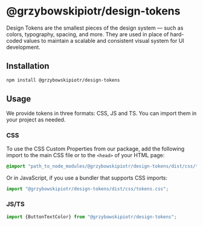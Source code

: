 # @grzybowskipiotr/design-tokens

Design Tokens are the smallest pieces of the design system — such as colors, typography, spacing, and more. They are used in place of hard-coded values to maintain a scalable and consistent visual system for UI development.

## Installation

```bash
npm install @grzybowskipiotr/design-tokens
```

## Usage

We provide tokens in three formats: CSS, JS and TS. You can import them in your project as needed.

### CSS

To use the CSS Custom Properties from our package, add the following import to the main CSS file or to the `<head>` of your HTML page:

```css
@import "path_to_node_modules/@grzybowskipiotr/design-tokens/dist/css/tokens.css";
```

Or in JavaScript, if you use a bundler that supports CSS imports:

```js
import "@grzybowskipiotr/design-tokens/dist/css/tokens.css";
```

### JS/TS

```js
import {ButtonTextColor} from "@grzybowskipiotr/design-tokens";
```
